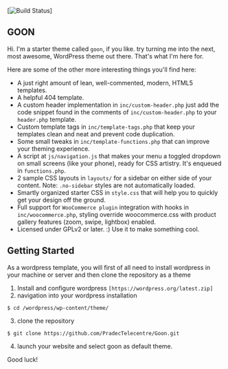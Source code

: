 [![Build Status](https://telecentrecameroon.ovh)]

GOON
---------------

Hi. I'm a starter theme called `goon`, if you like. try turning me into the next, most awesome, WordPress theme out there. That's what I'm here for.

Here are some of the other more interesting things you'll find here:

* A just right amount of lean, well-commented, modern, HTML5 templates.
* A helpful 404 template.
* A custom header implementation in `inc/custom-header.php` just add the code snippet found in the comments of `inc/custom-header.php` to your `header.php` template.
* Custom template tags in `inc/template-tags.php` that keep your templates clean and neat and prevent code duplication.
* Some small tweaks in `inc/template-functions.php` that can improve your theming experience.
* A script at `js/navigation.js` that makes your menu a toggled dropdown on small screens (like your phone), ready for CSS artistry. It's enqueued in `functions.php`.
* 2 sample CSS layouts in `layouts/` for a sidebar on either side of your content.
Note: `.no-sidebar` styles are not automatically loaded.
* Smartly organized starter CSS in `style.css` that will help you to quickly get your design off the ground.
* Full support for `WooCommerce plugin` integration with hooks in `inc/woocommerce.php`, styling override woocommerce.css with product gallery features (zoom, swipe, lightbox) enabled.
* Licensed under GPLv2 or later. :) Use it to make something cool.

Getting Started
---------------

As a wordpress template, you will first of all need to install wordpress in your machine or server and then clone the repository as a theme

1. Install and configure wordpress `[https://wordpress.org/latest.zip]`
2. navigation into your wordpress installation
```
$ cd /wordpress/wp-content/theme/
```
3. clone the repository
```
$ git clone https://github.com/PradecTelecentre/Goon.git
```
4. launch your website and select goon as default theme.


Good luck!
